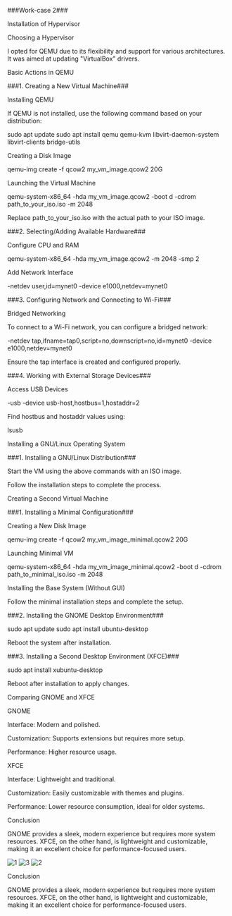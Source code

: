 ###Work-case 2###

Installation of Hypervisor

Choosing a Hypervisor

I opted for QEMU due to its flexibility and support for various architectures. It was aimed at updating "VirtualBox" drivers.

Basic Actions in QEMU

###1. Creating a New Virtual Machine###

Installing QEMU

If QEMU is not installed, use the following command based on your distribution:

sudo apt update
sudo apt install qemu qemu-kvm libvirt-daemon-system libvirt-clients bridge-utils

Creating a Disk Image

qemu-img create -f qcow2 my_vm_image.qcow2 20G

Launching the Virtual Machine

qemu-system-x86_64 -hda my_vm_image.qcow2 -boot d -cdrom path_to_your_iso.iso -m 2048

Replace path_to_your_iso.iso with the actual path to your ISO image.

###2. Selecting/Adding Available Hardware###

Configure CPU and RAM

qemu-system-x86_64 -hda my_vm_image.qcow2 -m 2048 -smp 2

Add Network Interface

-netdev user,id=mynet0 -device e1000,netdev=mynet0

###3. Configuring Network and Connecting to Wi-Fi###

Bridged Networking

To connect to a Wi-Fi network, you can configure a bridged network:

-netdev tap,ifname=tap0,script=no,downscript=no,id=mynet0 -device e1000,netdev=mynet0

Ensure the tap interface is created and configured properly.

###4. Working with External Storage Devices###

Access USB Devices

-usb -device usb-host,hostbus=1,hostaddr=2

Find hostbus and hostaddr values using:

lsusb

Installing a GNU/Linux Operating System

###1. Installing a GNU/Linux Distribution###

Start the VM using the above commands with an ISO image.

Follow the installation steps to complete the process.

Creating a Second Virtual Machine

###1. Installing a Minimal Configuration###

Creating a New Disk Image

qemu-img create -f qcow2 my_vm_image_minimal.qcow2 20G

Launching Minimal VM

qemu-system-x86_64 -hda my_vm_image_minimal.qcow2 -boot d -cdrom path_to_minimal_iso.iso -m 2048

Installing the Base System (Without GUI)

Follow the minimal installation steps and complete the setup.

###2. Installing the GNOME Desktop Environment###

sudo apt update
sudo apt install ubuntu-desktop

Reboot the system after installation.

###3. Installing a Second Desktop Environment (XFCE)###

sudo apt install xubuntu-desktop

Reboot after installation to apply changes.

Comparing GNOME and XFCE

GNOME

Interface: Modern and polished.

Customization: Supports extensions but requires more setup.

Performance: Higher resource usage.

XFCE

Interface: Lightweight and traditional.

Customization: Easily customizable with themes and plugins.

Performance: Lower resource consumption, ideal for older systems.

Conclusion

GNOME provides a sleek, modern experience but requires more system resources. XFCE, on the other hand, is lightweight and customizable, making it an excellent choice for performance-focused users.

![1](https://github.com/user-attachments/assets/35b231dc-cfad-4dfe-9ada-05105d6e0b41)
![3](https://github.com/user-attachments/assets/a9873760-18e8-48da-a23a-26d5954ecd3f)
![2](https://github.com/user-attachments/assets/5e897d17-2cba-414b-b9ba-daf1a0281b65)

Conclusion

GNOME provides a sleek, modern experience but requires more system resources. XFCE, on the other hand, is lightweight and customizable, making it an excellent choice for performance-focused users.



